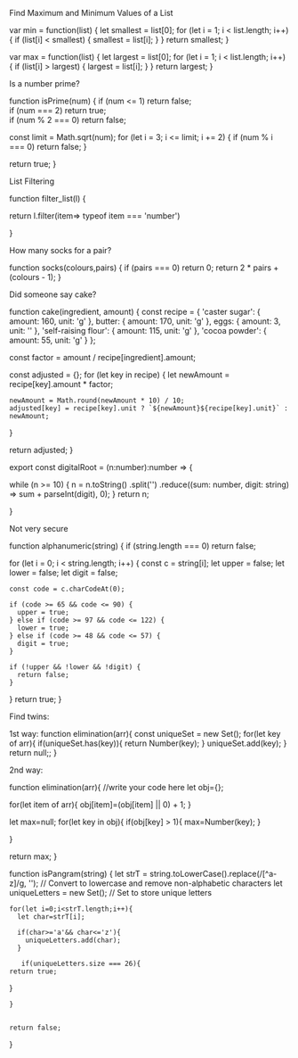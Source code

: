 
Find Maximum and Minimum Values of a List

  var min = function(list) {
  let smallest = list[0];
  for (let i = 1; i < list.length; i++) {
    if (list[i] < smallest) {
      smallest = list[i];
    }
  }
  return smallest;
}

var max = function(list) {
  let largest = list[0];
  for (let i = 1; i < list.length; i++) {
    if (list[i] > largest) {
      largest = list[i];
    }
  }
  return largest;
}









Is a number prime?

   function isPrime(num) {
  if (num <= 1) return false;       
  if (num === 2) return true;       
  if (num % 2 === 0) return false;  

  const limit = Math.sqrt(num);
  for (let i = 3; i <= limit; i += 2) {
    if (num % i === 0) return false;
  }

  return true;
}










List Filtering

 function filter_list(l) {
  
  return l.filter(item=> typeof item === 'number')
  
}





How many socks for a pair?

  function socks(colours,pairs) {
   if (pairs === 0) return 0;
    return 2 * pairs + (colours - 1);
}








Did someone say cake?

   function cake(ingredient, amount) {
  const recipe = {
    'caster sugar': { amount: 160, unit: 'g' },
    butter: { amount: 170, unit: 'g' },
    eggs: { amount: 3, unit: '' }, 
    'self-raising flour': { amount: 115, unit: 'g' },
    'cocoa powder': { amount: 55, unit: 'g' }
  };

  const factor = amount / recipe[ingredient].amount;

  const adjusted = {};
  for (let key in recipe) {
    let newAmount = recipe[key].amount * factor;
    
    newAmount = Math.round(newAmount * 10) / 10;
    adjusted[key] = recipe[key].unit ? `${newAmount}${recipe[key].unit}` : newAmount;
  }

  return adjusted;
}













export const digitalRoot = (n:number):number => {

 while (n >= 10) {
        n = n.toString()
            .split('')
            .reduce((sum: number, digit: string) => sum + parseInt(digit), 0);
    }
    return n;

}

Not very secure

   function alphanumeric(string) {
  if (string.length === 0) return false;

  for (let i = 0; i < string.length; i++) {
    const c = string[i];
    let upper = false;
    let lower = false;
    let digit = false;

    const code = c.charCodeAt(0);

    if (code >= 65 && code <= 90) {
      upper = true;
    } else if (code >= 97 && code <= 122) {
      lower = true;
    } else if (code >= 48 && code <= 57) {
      digit = true;
    }

    if (!upper && !lower && !digit) {
      return false;
    }
  }
  return true;
}











Find twins:

1st way:
       function elimination(arr){
  const uniqueSet = new Set();
  for(let key of arr){
    if(uniqueSet.has(key)){
      return Number(key);
    }
    uniqueSet.add(key);
  }
  return null;;
}


2nd way:

function elimination(arr){
  //write your code here 
  let obj={};
  
  for(let item of arr){
    obj[item]=(obj[item] || 0) + 1;
  }
  
  let max=null;
  for(let key in obj){
      if(obj[key] > 1){
        max=Number(key);
      }
  
     
  }
  
  return max;
}



function isPangram(string) {
    let strT = string.toLowerCase().replace(/[^a-z]/g, ''); // Convert to lowercase and remove non-alphabetic characters
    let uniqueLetters = new Set(); // Set to store unique letters

    for(let i=0;i<strT.length;i++){
      let char=strT[i];
      
      if(char>='a'&& char<='z'){
        uniqueLetters.add(char);
      }
      
       if(uniqueLetters.size === 26){
    return true;
  }
      
    }
 
  
    return false;
  
}
      
